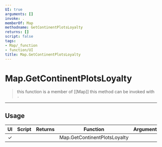 ```yaml
---
UI: true
arguments: []
invoke: .
memberOf: Map
methodname: GetContinentPlotsLoyalty
returns: []
script: false
tags:
- Map/_function
- function/UI
title: Map.GetContinentPlotsLoyalty
---
```

# Map.GetContinentPlotsLoyalty
> this function is a member of [[Map]]
> this method can be invoked with `.`
-----
## Usage
|  UI | Script | Returns | Function | Arguments |
|:---:|:------:|-------:|:--------:|:---------|
|✓| ||Map.GetContinentPlotsLoyalty||
